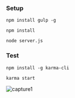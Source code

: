### Setup

`npm install gulp -g`

`npm install`

`node server.js`

### Test

`npm install -g karma-cli`

`karma start`

![capture1](https://user-images.githubusercontent.com/10260154/33222432-2f8b358a-d125-11e7-9f19-52e20ff1b1a1.JPG)
